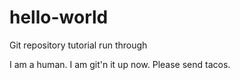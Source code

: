 # hello-world
Git repository tutorial run through

I am a human. I am git'n it up now.
Please send tacos.
